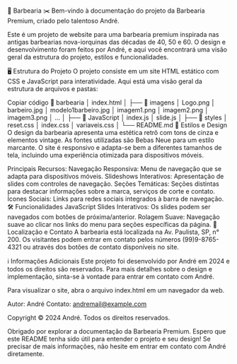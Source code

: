 💈 Barbearia ✂️
Bem-vindo à documentação do projeto da Barbearia Premium, criado pelo talentoso André.

Este é um projeto de website para uma barbearia premium inspirada nas antigas barbearias nova-iorquinas das décadas de 40, 50 e 60. O design e desenvolvimento foram feitos por André, e aqui você encontrará uma visão geral da estrutura do projeto, estilos e funcionalidades.

🖥️ Estrutura do Projeto
O projeto consiste em um site HTML estático com CSS e JavaScript para interatividade. Aqui está uma visão geral da estrutura de arquivos e pastas:

Copiar código
📂 barbearia
│   index.html
│
├── 📂 imagens
│       Logo.png
│       barbeiro.jpg
│       modelo1barbeiro.jpg
│       imagem1.png
│       imagem2.png
│       imagem3.png
│       ...
│
├── 📂 JavaScript
│       index.js
│       slide.js
│
├── 📂 styles
│       reset.css
│       index.css
│       variaveis.css
│
└── README.md
🎨 Estilos e Design
O design da barbearia apresenta uma estética retrô com tons de cinza e elementos vintage. As fontes utilizadas são Bebas Neue para um estilo marcante. O site é responsivo e adapta-se bem a diferentes tamanhos de tela, incluindo uma experiência otimizada para dispositivos móveis.

Principais Recursos:
Navegação Responsiva: Menu de navegação que se adapta para dispositivos móveis.
Slideshows Interativos: Apresentação de slides com controles de navegação.
Seções Temáticas: Seções distintas para destacar informações sobre a marca, serviços de corte e contato.
Ícones Sociais: Links para redes sociais integrados à barra de navegação.
🛠️ Funcionalidades JavaScript
Slides Interativos: Os slides podem ser navegados com botões de próxima/anterior.
Rolagem Suave: Navegação suave ao clicar nos links do menu para seções específicas da página.
📍 Localização e Contato
A barbearia está localizada na Av. Paulista, SP, n° 200. Os visitantes podem entrar em contato pelos números (99)9-8765-4321 ou através dos botões de contato disponíveis no site.

ℹ️ Informações Adicionais
Este projeto foi desenvolvido por André em 2024 e todos os direitos são reservados. Para mais detalhes sobre o design e implementação, sinta-se à vontade para entrar em contato com André.

Para visualizar o site, abra o arquivo index.html em um navegador da web.

Autor: André
Contato: andremail@example.com

Copyright © 2024 André. Todos os direitos reservados.

Obrigado por explorar a documentação da Barbearia Premium. Espero que este README tenha sido útil para entender o projeto e seu design! Se precisar de mais informações, não hesite em entrar em contato com André diretamente.
